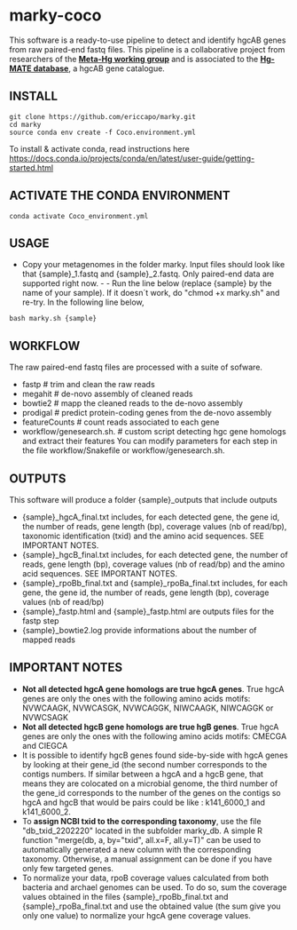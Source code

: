 # marky-coco
This software is a ready-to-use pipeline to detect and identify hgcAB genes from raw paired-end fastq files. This pipeline is a collaborative project from researchers of the <a href="https://ercapo.wixsite.com/meta-hg" target="_blank"><b>Meta-Hg working group</b></a> and is associated to the <a href="https://smithsonian.figshare.com/articles/dataset/Hg-MATE-Db_v1_01142021/13105370/1?file=26193689" target="_blank"><b>Hg-MATE database</b></a>, a hgcAB gene catalogue.


## INSTALL

```
git clone https://github.com/ericcapo/marky.git
cd marky
source conda env create -f Coco.environment.yml
```

To install & activate conda, read instructions here https://docs.conda.io/projects/conda/en/latest/user-guide/getting-started.html

## ACTIVATE THE CONDA ENVIRONMENT

```
conda activate Coco_environment.yml
```

## USAGE
- Copy your metagenomes in the folder marky. Input files should look like that {sample}_1.fastq and {sample}_2.fastq. Only paired-end data are supported right now. - - Run the line below (replace {sample} by the name of your sample). If it doesn´t work, do "chmod +x marky.sh" and re-try. In the following line below, 

```
bash marky.sh {sample}
```

## WORKFLOW
The raw paired-end fastq files are processed with a suite of sofware. 
* fastp # trim and clean the raw reads
* megahit # de-novo assembly of cleaned reads
* bowtie2 # mapp the cleaned reads to the de-novo assembly
* prodigal # predict protein-coding genes from the de-novo assembly
* featureCounts # count reads associated to each gene
* workflow/genesearch.sh. # custom script detecting hgc gene homologs and extract their features
You can modify parameters for each step in the file workflow/Snakefile or workflow/genesearch.sh.

## OUTPUTS
This software will produce a folder {sample}_outputs that include outputs
* {sample}_hgcA_final.txt includes, for each detected gene, the gene id, the number of reads, gene length (bp), coverage values (nb of read/bp), taxonomic identification (txid) and the amino acid sequences. SEE IMPORTANT NOTES.
* {sample}_hgcB_final.txt includes, for each detected gene, the number of reads, gene length (bp), coverage values (nb of read/bp) and the amino acid sequences. SEE IMPORTANT NOTES.
* {sample}_rpoBb_final.txt and {sample}_rpoBa_final.txt includes, for each gene, the gene id, the number of reads, gene length (bp), coverage values (nb of read/bp)
* {sample}_fastp.html and {sample}_fastp.html are outputs files for the fastp step
* {sample}_bowtie2.log provide informations about the number of mapped reads

## IMPORTANT NOTES
* <b>Not all detected hgcA gene homologs are true hgcA genes</b>. True hgcA genes are only the ones with the following amino acids motifs: NVWCAAGK, NVWCASGK, NVWCAGGK, NIWCAAGK, NIWCAGGK or NVWCSAGK
* <b>Not all detected hgcB gene homologs are true hgB genes</b>. True hgcA genes are only the ones with the following amino acids motifs: CMECGA and CIEGCA
* It is possible to identify hgcB genes found side-by-side with hgcA genes by looking at their gene_id (the second number corresponds to the contigs numbers. If similar between a hgcA and a hgcB gene, that means they are colocated on a microbial genome, the third number of the gene_id corresponds to the number of the genes on the contigs so hgcA and hgcB that would be pairs could be like : k141_6000_1 and k141_6000_2. 
* To <b>assign NCBI txid to the corresponding taxonomy</b>, use the file "db_txid_2202220" located in the subfolder marky_db. A simple R function "merge(db, a, by="txid", all.x=F, all.y=T)" can be used to automatically generated a new column with the corresponding taxonomy. Otherwise, a manual assignment can be done if you have only few targeted genes.
* To normalize your data, rpoB coverage values calculated from both bacteria and archael genomes can be used. To do so, sum the coverage values obtained in the files {sample}_rpoBb_final.txt and {sample}_rpoBa_final.txt and use the obtained value (the sum give you only one value) to normalize your hgcA gene coverage values.
